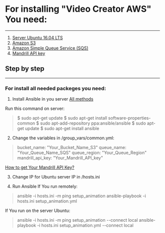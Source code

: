 # For installing "Video Creator AWS" You need: 
***
1. [Server Ubuntu 16.04 LTS](https://aws.amazon.com/marketplace/pp/B01JBL2I8U)
2. [Amazon S3](https://aws.amazon.com/s3/)
3. [Amazon Simple Queue Service (SQS)](https://aws.amazon.com/sqs/)
4. [Mandrill API key](https://www.mandrill.com/)

## Step by step
***
### For install all needed packeges you need:
1. Install Ansible in you server [All methods](https://docs.ansible.com/ansible/latest/installation_guide/intro_installation.html)

Run this command on server:
> $ sudo apt-get update
> $ sudo apt-get install software-properties-common
> $ sudo apt-add-repository ppa:ansible/ansible
> $ sudo apt-get update
> $ sudo apt-get install ansible

2. Сhange the variables in /group_vars/common.yml:

> bucket_name: "Your_Bucket_Name_S3"
> queue_name: "Your_Queue_Name_SQS"
> queue_region: "Your_Queue_Region"
> mandrill_api_key: "Your_Mandrill_API_key"

[How to get Your Mandrill API Key?](https://www.inboundnow.com/how-to-get-your-mandrill-api-key/)

3. Change IP for Ubuntu server IP in /hosts.ini

4. Run Ansible
If You run remotely:

> ansible -i hosts.ini -m ping setup_animation
> ansible-playbook -i hosts.ini setup_animation.yml

If You run on the server Ubuntu:

> ansible -i hosts.ini -m ping setup_animation --connect local
> ansible-playbook -i hosts.ini setup_animation.yml --connect local